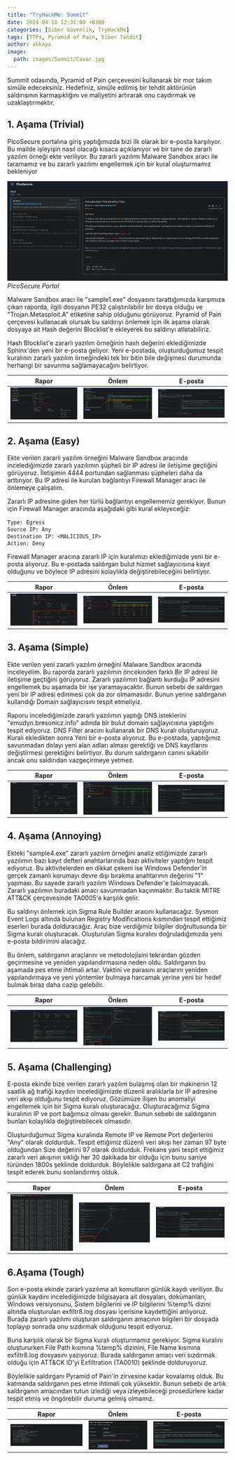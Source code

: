 ```yaml
---
title: "TryHackMe: Summit"
date: 2024-04-18 12:31:00 +0300
categories: [Siber Güvenlik, TryHackMe]
tags: [TTPs, Pyramid of Pain, Siber Tehdit]
author: akkaya
image:
  path: images/Summit/Cover.jpg
---
```


Summit odasında, Pyramid of Pain çerçevesini kullanarak bir mor takım simüle edeceksiniz. Hedefiniz, simüle edilmiş bir tehdit aktörünün saldırısının karmaşıklığını ve maliyetini artırarak onu caydırmak ve uzaklaştırmaktır.

## 1. Aşama (Trivial)

PicoSecure portalına giriş yaptığımızda bizi ilk olarak bir e-posta karşılıyor. Bu mailde işleyişin nasıl olacağı kısaca açıklanıyor ve bir tane de zararlı yazılım örneği ekte veriliyor. Bu zararlı yazılımı Malware Sandbox aracı ile taramamız ve bu zararlı yazılımı engellemek için bir kural oluşturmamız bekleniyor

![PicoSecure Portal](images/Summit/1-1.png)
_PicoSecure Portal_

Malware Sandbox aracı ile "sample1.exe" dosyasını tarattığımızda karşımıza çıkan raporda, ilgili dosyanın PE32 çalıştırılabilir bir dosya olduğu ve "Trojan.Metasploit.A" etiketine sahip olduğunu görüyoruz. Pyramid of Pain çerçevesi kullanacak olursak bu saldırıyı önlemek için ilk aşama olarak dosyaya ait Hash değerini Blocklist'e ekleyerek bu saldırıyı atlatabiliriz.

Hash Blocklist'e zararlı yazılım örneğinin hash değerini eklediğimizde Sphinx'den yeni bir e-posta geliyor. Yeni e-postada, oluşturduğumuz tespit kuralının zararlı yazılım örneğindeki tek bir bitin bile değişmesi durumunda herhangi bir savunma sağlamayacağını belirtiyor. 

| Rapor | Önlem | E-posta |
| ------- | ------- | ------- |
| ![Rapor](images/Summit/1-2.png) | ![Önlem](images/Summit/1-3.png) | ![E-posta](images/Summit/1-4.png) |

## 2. Aşama (Easy)

Ekte verilen zararlı yazılım örneğini Malware Sandbox aracında incelediğimizde zararlı yazılımın şüpheli bir IP adresi ile iletişime geçtiğini görüyoruz. İletişimin 4444 portundan sağlanması şüpheleri daha da arttırıyor. Bu IP adresi ile kurulan bağlantıyı Firewall Manager aracı ile önlemeye çalışalım. 

Zararlı IP adresine giden her türlü bağlantıyı engellememiz gerekiyor. Bunun için Firewall Manager aracında aşağıdaki gibi kural ekleyeceğiz:

```
Type: Egress
Source IP: Any
Destination IP: <MALICIOUS_IP>
Action: Deny
```

Firewall Manager aracına zararlı IP için kuralımızı eklediğimizde yeni bir e-posta alıyoruz. Bu e-postada saldırgan bulut hizmet sağlayıcısına kayıt olduğunu ve böylece IP adresini kolaylıkla değiştirebileceğini belirtiyor.

| Rapor | Önlem | E-posta |
| ------- | ------- | ------- |
| ![Rapor](images/Summit/2-1.png) | ![Önlem](images/Summit/2-2.png) | ![E-posta](images/Summit/2-3.png) |

## 3. Aşama (Simple)
Ekte verilen yeni zararlı yazılım örneğini Malware Sandbox aracında inceleyelim. Bu raporda zararlı yazılımın öncekinden farklı Bir IP adresi ile iletişime geçtiğini görüyoruz. Zararlı yazılımın bağlantı kurduğu IP adresini engellemek bu aşamada bir işe yaramayacaktır. Bunun sebebi de saldırgan yeni bir IP adresi edinmesi çok da zor olmamasıdır. Bunun yerine saldırganın kullandığı Domain sağlayıcısını tespit etmeliyiz.

Raporu incelediğimizde zararlı yazılımın yaptığı DNS isteklerini "emudyn.bresonicz.info" adında bir bulut domain sağlayıcısına yaptığını tespit ediyoruz. DNS Filter aracını kullanarak bir DNS kuralı oluşturuyoruz. Kuralı ekledikten sonra Yeni bir e-posta alıyoruz. Bu e-postada, yaptığımız savunmadan dolayı yeni alan adları alması gerektiği ve DNS kayıtlarını değiştirmesi gerektiğini belirtiyor. Bu durum saldırganın canını sıkabilir ancak onu saldırıdan vazgeçirmeye yetmez.

| Rapor | Önlem | E-posta |
| ------- | ------- | ------- |
| ![Rapor](images/Summit/3-1.png) | ![Önlem](images/Summit/3-2.png) | ![E-posta](images/Summit/3-3.png) |

## 4. Aşama (Annoying)
Ekteki "sample4.exe" zararlı yazılım örneğini analiz ettiğimizde zararlı yazılımın bazı kayıt defteri anahtarlarında bazı aktiviteler yaptığını tespit ediyoruz. Bu aktivitelerden en dikkat çekeni ise Windows Defender'in gerçek zamanlı korumayı devre dışı bırakma anahtarının değerini "1" yapması. Bu sayede zararlı yazılım Windows Defender'e takılmayacak. Zararlı yazılımın buradaki amacı savunmadan kaçınmaktır. Bu taktik MITRE ATT&CK çerçevesinde TA0005'e karşılık gelir.

Bu saldırıyı önlemek için Sigma Rule Builder aracını kullanacağız. Sysmon Event Logs altında bulunan Registry Modifications kısmından tespit ettiğimiz eserleri burada dolduracağız. Araç bize verdiğimiz bilgiler doğrultusunda bir Sigma kuralı oluşturacak. Oluşturulan Sigma kuralını doğruladığımızda yeni e-posta bildirimini alacağız.

Bu önlem, saldırganın araçlarını ve metodolojisini tekrardan gözden geçirmesine ve yeniden yapılandırmasına neden oldu. Saldırganın bu aşamada pes etme ihtimali artar. Vaktini ve parasını araçlarını yeniden yapılandırmaya ve yeni yöntemler bulmaya harcamak yerine yeni bir hedef bulmak biraz daha cazip gelebilir. 

| Rapor | Önlem | E-posta |
| ------- | ------- | ------- |
| ![Rapor](images/Summit/4-1.png) | ![Önlem](images/Summit/4-2.png) | ![E-posta](images/Summit/4-3.png) |

## 5. Aşama (Challenging)
E-posta ekinde bize verilen zararlı yazılım bulaşmış olan bir makinenin 12 saatlik ağ trafiği kaydını incelediğimizde düzenli aralıklarla bir IP adresine veri akışı olduğunu tespit ediyoruz. Gözümüze ilişen bu anomaliyi engellemek için bir Sigma kuralı oluşturacağız. Oluşturacağımız Sigma kuralının IP ve port bağımsız olması gerekir. Bunun sebebi de saldırganın bunları kolaylıkla değiştirebilecek olmasıdır.

Oluşturduğumuz Sigma kuralında Remote IP ve Remote Port değerlerini "Any" olarak doldurduk. Tespit ettiğimiz düzenli veri akışı her zaman 97 byte olduğundan Size değerini 97 olarak doldurduk. Frekans yani tespit ettiğimiz zararlı veri akışının sıklığı her 30 dakikada bir olduğu için bunu saniye türünden 1800s şeklinde doldurduk. Böylelikle saldırgana ait C2 trafiğini tespit ederek bunu sonlandırmış olduk.

| Rapor | Önlem | E-posta |
| ------- | ------- | ------- |
| ![Rapor](images/Summit/5-1.png) | ![Önlem](images/Summit/5-2.png) | ![E-posta](images/Summit/5-3.png) |

## 6.Aşama (Tough)
Son e-posta ekinde zararlı yazılıma ait komutların günlük kaydı veriliyor.  Bu günlük kaydını incelediğimizde bilgisayara ait dosyaları, dokümanları, Windows versiyonunu, Sistem bilgilerini ve IP bilgilerini %temp% dizini altında oluşturulan exfiltr8.log dosyası içerisine kaydettiğini anlıyoruz. Burada zararlı yazılımı oluşturan saldırganın amacının bilgileri bir dosyada toplayıp sonrada onu sızdırmak olduğunu tespit ediyoruz.

Buna karşılık olarak bir Sigma kuralı oluşturmamız gerekiyor. Sigma kuralını oluştururken File Path kısmına %temp% dizinini, File Name kısmına exfiltr8.log dosyasını yazıyoruz. Burada saldırganın amacı veri sızdırmak olduğu için ATT&CK ID'yi Exfiltration (TA0010) şeklinde dolduruyoruz.

Böylelikle saldırganı Pyramid of Pain'in zirvesine kadar kovalamış olduk. Bu katmanda saldırganın pes etme ihtimali çok yüksektir. Bunun sebebi de artık saldırganın amacından tutun izlediği veya izleyebileceği prosedürlere kadar tespit etmiş ve öngörebilir duruma gelmiş olmamız. 

| Rapor | Önlem | E-posta |
| ------- | ------- | ------- |
| ![Rapor](images/Summit/6-1.png) | ![Önlem](images/Summit/6-2.png) | ![E-posta](images/Summit/6-3.png) |